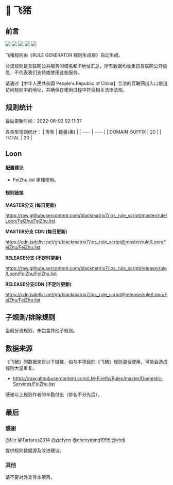# 🧸 飞猪

## 前言

![](https://shields.io/badge/-移除重复规则-ff69b4) ![](https://shields.io/badge/-DOMAIN与DOMAIN--SUFFIX合并-green) ![](https://shields.io/badge/-DOMAIN--SUFFIX间合并-critical) ![](https://shields.io/badge/-DOMAIN--SUFFIX与DOMAIN--KEYWORD合并-blue) ![](https://shields.io/badge/-IP--CIDR(6)合并-blueviolet) 

飞猪规则由《RULE GENERATOR 规则生成器》自动生成。

分流规则是互联网公共服务的域名和IP地址汇总，所有数据均收集自互联网公开信息，不代表我们支持或使用这些服务。

请通过【中华人民共和国 People's Republic of China】合法的互联网出入口信道访问规则中的地址，并确保在使用过程中符合相关法律法规。

## 规则统计

最后更新时间：2022-06-02 02:11:37

各类型规则统计：
| 类型 | 数量(条)  | 
| ---- | ----  |
| DOMAIN-SUFFIX | 20  | 
| TOTAL | 20  | 


## Loon 

#### 配置建议
- FeiZhu.list 单独使用。

#### 规则链接
**MASTER分支 (每日更新)**

https://raw.githubusercontent.com/blackmatrix7/ios_rule_script/master/rule/Loon/FeiZhu/FeiZhu.list

**MASTER分支 CDN (每日更新)**

https://cdn.jsdelivr.net/gh/blackmatrix7/ios_rule_script@master/rule/Loon/FeiZhu/FeiZhu.list

**RELEASE分支 (不定时更新)**

https://raw.githubusercontent.com/blackmatrix7/ios_rule_script/release/rule/Loon/FeiZhu/FeiZhu.list

**RELEASE分支CDN (不定时更新)**

https://cdn.jsdelivr.net/gh/blackmatrix7/ios_rule_script@release/rule/Loon/FeiZhu/FeiZhu.list

## 子规则/排除规则


当前分流规则，未包含其他子规则。

## 数据来源

《飞猪》的数据来自以下链接，如与本项目的《飞猪》规则混合使用，可能会造成规则大量重复。

- https://raw.githubusercontent.com/LM-Firefly/Rules/master/Domestic-Services/FeiZhu.list


感谢以上规则作者的辛勤付出（排名不分先后）。

## 最后

### 感谢

[@fiiir](https://github.com/fiiir) [@Tartarus2014](https://github.com/Tartarus2014) [@zjcfynn](https://github.com/zjcfynn) [@chenyiping1995](https://github.com/chenyiping1995) [@vhdj](https://github.com/vhdj)

提供规则数据源及改进建议。

### 其他

请不要对外宣传本项目。